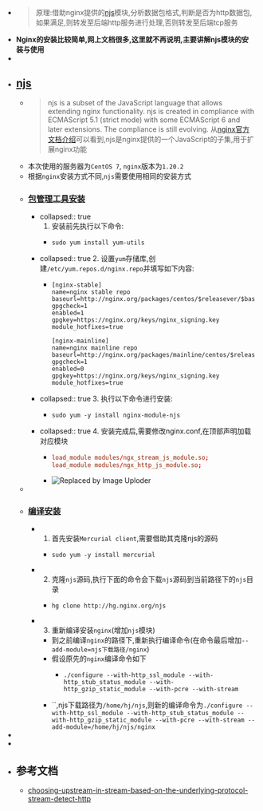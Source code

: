 - > 原理:借助nginx提供的[njs](https://nginx.org/en/docs/njs/install.html)模块,分析数据包格式,判断是否为http数据包,如果满足,则转发至后端http服务进行处理,否则转发至后端tcp服务
- **Nginx的安装比较简单,网上文档很多,这里就不再说明,主要讲解njs模块的安装与使用**
-
- ## [njs](https://nginx.org/en/docs/njs/)
	- > njs is a subset of the JavaScript language that allows extending nginx functionality. njs is created in compliance with ECMAScript 5.1 (strict mode) with some ECMAScript 6 and later extensions. The compliance is still evolving.
	  从[nginx官方文档介绍](https://nginx.org/en/docs/njs/)可以看到,njs是nginx提供的一个JavaScript的子集,用于扩展nginx功能
	- 本次使用的服务器为`CentOS 7`, `nginx`版本为`1.20.2`
	- 根据`nginx`安装方式不同,`njs`需要使用相同的安装方式
	- ### [包管理工具安装](https://nginx.org/en/docs/njs/install.html#install_package)
		- collapsed:: true
		  1. 安装前先执行以下命令:
			- ```shell
			  sudo yum install yum-utils
			  ```
		- collapsed:: true
		  2. 设置`yum`存储库,创建`/etc/yum.repos.d/nginx.repo`并填写如下内容:
			- ```
			  [nginx-stable]
			  name=nginx stable repo
			  baseurl=http://nginx.org/packages/centos/$releasever/$basearch/
			  gpgcheck=1
			  enabled=1
			  gpgkey=https://nginx.org/keys/nginx_signing.key
			  module_hotfixes=true
			  
			  [nginx-mainline]
			  name=nginx mainline repo
			  baseurl=http://nginx.org/packages/mainline/centos/$releasever/$basearch/
			  gpgcheck=1
			  enabled=0
			  gpgkey=https://nginx.org/keys/nginx_signing.key
			  module_hotfixes=true
			  ```
		- collapsed:: true
		  3. 执行以下命令进行安装:
			- ```shell
			  sudo yum -y install nginx-module-njs
			  ```
		- collapsed:: true
		  4. 安装完成后,需要修改nginx.conf,在顶部声明加载对应模块
			- ```conf
			  load_module modules/ngx_stream_js_module.so;
			  load_module modules/ngx_http_js_module.so;
			  ```
			- ![Replaced by Image Uploder](https://gitee.com/superficial/blogimage/raw/master/img/image_1646985283147_0.png)
	-
	- ### [编译安装](https://nginx.org/en/docs/njs/install.html#install_sources)
		- 1. 首先安装`Mercurial client`,需要借助其克隆njs的源码
			- ```shell
			  sudo yum -y install mercurial
			  ```
		- 2. 克隆`njs`源码,执行下面的命令会下载`njs`源码到当前路径下的`njs`目录
			- ```shell
			  hg clone http://hg.nginx.org/njs
			  ```
		- 3. 重新编译安装`nginx`(增加`njs`模块)
			- 到之前编译`nginx`的路径下,重新执行编译命令(在命令最后增加`--add-module=njs下载路径/nginx`)
			- 假设原先的`nginx`编译命令如下
				- ```shell
				  ./configure --with-http_ssl_module --with-http_stub_status_module --with-http_gzip_static_module --with-pcre --with-stream
				  ```
			- ``,njs下载路径为`/home/hj/njs`,则新的编译命令为`./configure --with-http_ssl_module --with-http_stub_status_module --with-http_gzip_static_module --with-pcre --with-stream --add-module=/home/hj/njs/nginx`
-
-
- ## 参考文档
	- [choosing-upstream-in-stream-based-on-the-underlying-protocol-stream-detect-http](https://github.com/nginx/njs-examples#choosing-upstream-in-stream-based-on-the-underlying-protocol-stream-detect-http)